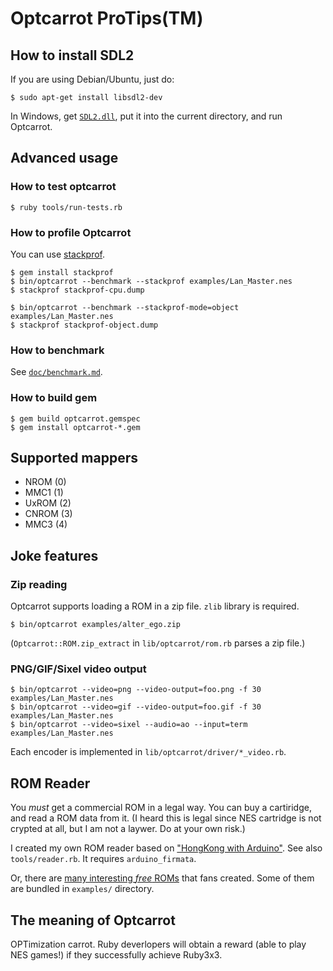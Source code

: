 # Optcarrot ProTips(TM)
## How to install SDL2

If you are using Debian/Ubuntu, just do:

    $ sudo apt-get install libsdl2-dev

In Windows, get [`SDL2.dll`](https://www.libsdl.org/), put it into the current directory, and run Optcarrot.

## Advanced usage

### How to test optcarrot

    $ ruby tools/run-tests.rb

### How to profile Optcarrot

You can use [stackprof](https://github.com/tmm1/stackprof).

    $ gem install stackprof
    $ bin/optcarrot --benchmark --stackprof examples/Lan_Master.nes
    $ stackprof stackprof-cpu.dump

    $ bin/optcarrot --benchmark --stackprof-mode=object examples/Lan_Master.nes
    $ stackprof stackprof-object.dump

### How to benchmark

See [`doc/benchmark.md`](benchmark.md).

### How to build gem

    $ gem build optcarrot.gemspec
    $ gem install optcarrot-*.gem

## Supported mappers

* NROM (0)
* MMC1 (1)
* UxROM (2)
* CNROM (3)
* MMC3 (4)

## Joke features
### Zip reading

Optcarrot supports loading a ROM in a zip file.  `zlib` library is required.

    $ bin/optcarrot examples/alter_ego.zip

(`Optcarrot::ROM.zip_extract` in `lib/optcarrot/rom.rb` parses a zip file.)

### PNG/GIF/Sixel video output

    $ bin/optcarrot --video=png --video-output=foo.png -f 30 examples/Lan_Master.nes
    $ bin/optcarrot --video=gif --video-output=foo.gif -f 30 examples/Lan_Master.nes
    $ bin/optcarrot --video=sixel --audio=ao --input=term examples/Lan_Master.nes

Each encoder is implemented in `lib/optcarrot/driver/*_video.rb`.

## ROM Reader

You *must* get a commercial ROM in a legal way.  You can buy a cartiridge, and read a ROM data from it.  (I heard this is legal since NES cartridge is not crypted at all, but I am not a laywer.  Do at your own risk.)

I created my own ROM reader based on ["HongKong with Arduino"](http://hongkongarduino.web.fc2.com/).  See also `tools/reader.rb`.  It requires `arduino_firmata`.

Or, there are [many interesting *free* ROMs](http://www.romhacking.net/homebrew/) that fans created.  Some of them are bundled in `examples/` directory.

## The meaning of Optcarrot

OPTimization carrot.  Ruby deverlopers will obtain a reward (able to play NES games!) if they successfully achieve Ruby3x3.
